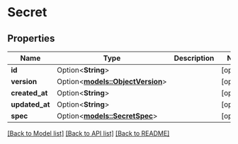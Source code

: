 # Secret

## Properties

Name | Type | Description | Notes
------------ | ------------- | ------------- | -------------
**id** | Option<**String**> |  | [optional]
**version** | Option<[**models::ObjectVersion**](ObjectVersion.md)> |  | [optional]
**created_at** | Option<**String**> |  | [optional]
**updated_at** | Option<**String**> |  | [optional]
**spec** | Option<[**models::SecretSpec**](SecretSpec.md)> |  | [optional]

[[Back to Model list]](../README.md#documentation-for-models) [[Back to API list]](../README.md#documentation-for-api-endpoints) [[Back to README]](../README.md)


